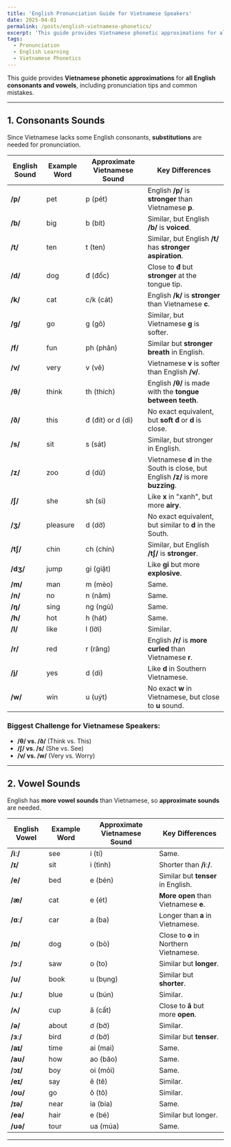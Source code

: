 ```yaml
---
title: 'English Pronunciation Guide for Vietnamese Speakers'
date: 2025-04-01
permalink: /posts/english-vietnamese-phonetics/
excerpt: 'This guide provides Vietnamese phonetic approximations for all English consonants and vowels, helping Vietnamese speakers master English pronunciation with practical tips and exercises.'
tags:
  - Pronunciation
  - English Learning
  - Vietnamese Phonetics
---
```


This guide provides **Vietnamese phonetic approximations** for **all English consonants and vowels**, including pronunciation tips and common mistakes.

---

## 1. Consonants Sounds
Since Vietnamese lacks some English consonants, **substitutions** are needed for pronunciation.

| **English Sound** | **Example Word** | **Approximate Vietnamese Sound** | **Key Differences** |
|-------------------|-----------------|----------------------------------|---------------------|
| **/p/** | pet | p (pét) | English **/p/** is **stronger** than Vietnamese **p**. |
| **/b/** | big | b (bít) | Similar, but English **/b/** is **voiced**. |
| **/t/** | ten | t (ten) | Similar, but English **/t/** has **stronger aspiration**. |
| **/d/** | dog | đ (đốc) | Close to **đ** but **stronger** at the tongue tip. |
| **/k/** | cat | c/k (cát) | English **/k/** is **stronger** than Vietnamese **c**. |
| **/g/** | go | g (gô) | Similar, but Vietnamese **g** is softer. |
| **/f/** | fun | ph (phân) | Similar but **stronger breath** in English. |
| **/v/** | very | v (vê) | Vietnamese **v** is softer than English **/v/**. |
| **/θ/** | think | th (thích) | English **/θ/** is made with the **tongue between teeth**. |
| **/ð/** | this | đ (đít) or d (dì) | No exact equivalent, but **soft đ** or **d** is close. |
| **/s/** | sit | s (sát) | Similar, but stronger in English. |
| **/z/** | zoo | d (dừ) | Vietnamese **d** in the South is close, but English **/z/** is more **buzzing**. |
| **/ʃ/** | she | sh (si) | Like **x** in "xanh", but more **airy**. |
| **/ʒ/** | pleasure | d (dờ) | No exact equivalent, but similar to **d** in the South. |
| **/tʃ/** | chin | ch (chín) | Similar, but English **/tʃ/** is **stronger**. |
| **/dʒ/** | jump | gi (giật) | Like **gi** but more **explosive**. |
| **/m/** | man | m (mèo) | Same. |
| **/n/** | no | n (năm) | Same. |
| **/ŋ/** | sing | ng (ngủ) | Same. |
| **/h/** | hot | h (hát) | Same. |
| **/l/** | like | l (lời) | Similar. |
| **/r/** | red | r (răng) | English **/r/** is **more curled** than Vietnamese **r**. |
| **/j/** | yes | d (di) | Like **d** in Southern Vietnamese. |
| **/w/** | win | u (uýt) | No exact **w** in Vietnamese, but close to **u** sound. |

### Biggest Challenge for Vietnamese Speakers:
- **/θ/ vs. /ð/** (Think vs. This)
- **/ʃ/ vs. /s/** (She vs. See)
- **/v/ vs. /w/** (Very vs. Worry)

---

## 2. Vowel Sounds

English has **more vowel sounds** than Vietnamese, so **approximate sounds** are needed.

| **English Vowel** | **Example Word** | **Approximate Vietnamese Sound** | **Key Differences** |
|-------------------|-----------------|----------------------------------|---------------------|
| **/iː/** | see | i (tí) | Same. |
| **/ɪ/** | sit | i (tình) | Shorter than **/iː/**. |
| **/e/** | bed | e (bén) | Similar but **tenser** in English. |
| **/æ/** | cat | e (ét) | **More open** than Vietnamese **e**. |
| **/ɑː/** | car | a (ba) | Longer than **a** in Vietnamese. |
| **/ɒ/** | dog | o (bò) | Close to **o** in Northern Vietnamese. |
| **/ɔː/** | saw | o (to) | Similar but **longer**. |
| **/ʊ/** | book | u (bụng) | Similar but **shorter**. |
| **/uː/** | blue | u (bún) | Similar. |
| **/ʌ/** | cup | â (cất) | Close to **â** but more **open**. |
| **/ə/** | about | ơ (bờ) | Similar. |
| **/ɜː/** | bird | ơ (bờ) | Similar but **tenser**. |
| **/aɪ/** | time | ai (mai) | Same. |
| **/aʊ/** | how | ao (bão) | Same. |
| **/ɔɪ/** | boy | oi (mỏi) | Same. |
| **/eɪ/** | say | ê (tê) | Similar. |
| **/oʊ/** | go | ô (tô) | Similar. |
| **/ɪə/** | near | ia (bia) | Same. |
| **/eə/** | hair | e (bé) | Similar but longer. |
| **/ʊə/** | tour | ua (múa) | Same. |

---


